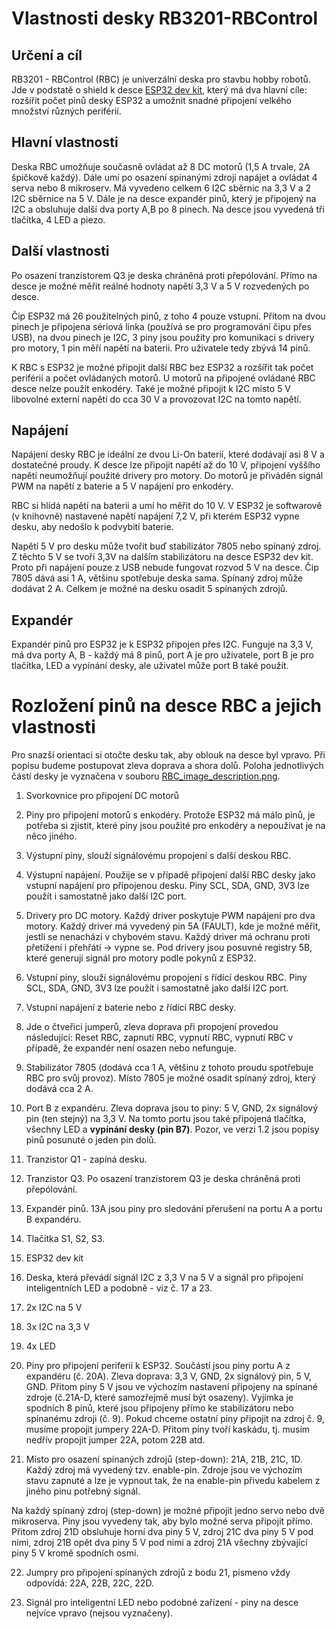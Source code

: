 # Vlastnosti desky RB3201-RBControl

## Určení a cíl

RB3201 - RBControl (RBC) je univerzální deska pro stavbu hobby robotů. Jde v podstatě o shield k desce 
 [ESP32 dev kit](https://www.espressif.com/en/products/hardware/esp32-devkitc/overview), který má dva hlavní cíle: rozšířit počet pinů desky ESP32 a umožnit snadné připojení velkého množství různých periférií. 

## Hlavní vlastnosti 

Deska RBC umožňuje současně ovládat až 8 DC motorů (1,5 	  A trvale, 2A špičkově každý). Dále umí po osazení spínanými zdroji napájet a ovládat 4 serva nebo 8 mikroserv. Má vyvedeno celkem 6 I2C sběrnic na 3,3 	  V a 2 I2C sběrnice na 5 	  V. Dále je na desce expandér pinů, který je připojený na I2C a obsluhuje další dva porty A,B po 8 pinech. Na desce jsou vyvedená tři tlačítka, 4 LED a piezo. 

## Další vlastnosti 

Po osazení tranzistorem Q3 je deska chráněná proti přepólování. Přímo na desce je možné měřit reálné hodnoty napětí 3,3 	  V a
5 	  V rozvedených po desce. 

Čip ESP32 má 26 použitelných pinů, z toho 4 pouze vstupní. Přitom na dvou pinech je připojena sériová linka (používá se pro programování čipu přes USB), na dvou pinech je I2C, 3 piny jsou použity pro komunikaci s drivery pro motory, 1 pin měří napětí na baterii. Pro uživatele tedy zbývá 14 pinů. 

K RBC s ESP32 je možné připojit další RBC bez ESP32 a rozšířit tak počet periférií a počet ovládaných motorů. U motorů na připojené ovládané RBC desce nelze použít enkodéry. Také je možné připojit k I2C místo 5 	  V libovolné externí napětí do cca 30 	  V  a provozovat I2C na tomto napětí. 

## Napájení

Napájení desky RBC je ideální ze dvou Li-On baterií, které dodávají asi 8 	  V a dostatečné proudy. K desce lze připojit napětí až do 10 	  V, připojení vyššího napětí neumožňují použité drivery pro motory. Do motorů je přiváděn signál PWM na napětí z baterie a 5 	  V napájení pro enkodéry.  

RBC si hlídá napětí na baterii a umí ho měřit do 10 	  V. 
V ESP32 je softwarově (v knihovně) nastavené napětí napájení 7,2 	  V, při kterém ESP32 vypne desku, aby nedošlo k podvybití baterie.  

Napětí 5 	  V pro desku může tvořit buď stabilizátor 7805 nebo spínaný zdroj.  
Z těchto 5 	  V se tvoří 3,3V na dalším stabilizátoru na desce ESP32 dev kit. Proto při napájení pouze z USB nebude fungovat rozvod 5 	  V na desce. 
Čip 7805 dává asi 1 	  A, většinu spotřebuje deska sama. Spínaný zdroj může dodávat 2 	  A. Celkem je možné na desku osadit 5 spínaných zdrojů.   


## Expandér

Expandér pinů pro ESP32 je k ESP32 připojen přes I2C. Funguje na 3,3 	  V, má dva porty A, B - každý má 8 pinů, port A je pro uživatele, port B je pro tlačítka, LED a vypínání desky, ale uživatel může port B také použít.


# Rozložení pinů na desce RBC a jejich vlastnosti

Pro snazší orientaci si otočte desku tak, aby oblouk na desce byl vpravo. 
Při popisu budeme postupovat zleva doprava a shora dolů. Poloha jednotlivých částí desky je vyznačena v souboru [RBC_image_description.png](https://github.com/RoboticsBrno/RB3201-RBControl/blob/master/docs/RBC_image_description.png).

1. Svorkovnice pro připojení DC motorů 

2. Piny pro připojení motorů s enkodéry. Protože ESP32 má málo pinů, je potřeba si zjistit, které piny jsou použité pro enkodéry a nepoužívat je na něco jiného. 

3. Výstupní piny, slouží signálovému propojení s další deskou RBC. 

4. Výstupní napájení. Použije se v případě připojení další RBC desky jako vstupní napájení pro připojenou desku. 
 Piny SCL, SDA, GND, 3V3 lze použít i samostatně jako další I2C port.
 
5. Drivery pro DC motory. Každý driver poskytuje PWM napájení pro dva motory. Každý driver má vyvedený pin 5A (FAULT), 
kde je možné měřit, jestli se nenachází v chybovém stavu. Každý driver má ochranu proti přetížení i přehřátí -> vypne se. 
Pod drivery jsou posuvné registry 5B, které generují signál pro motory podle pokynů z ESP32.

6. Vstupní piny, slouží signálovému propojení s řídící deskou RBC. 
  Piny SCL, SDA, GND, 3V3 lze použít i samostatně jako další I2C port.

7. Vstupní napájení z baterie nebo z řídící RBC desky. 

8. Jde o čtveřici jumperů, zleva doprava při propojení provedou následující: Reset RBC, zapnutí RBC, vypnutí RBC, vypnutí RBC v případě, že expandér není osazen nebo nefunguje.  

9. Stabilizátor 7805 (dodává cca 1 	  A, většinu z tohoto proudu spotřebuje RBC pro svůj provoz). Místo 7805 je možné osadit spínaný zdroj, který dodává cca 2 	  A.

10. Port B z expandéru. Zleva doprava jsou to piny: 5 	  V, GND, 2x signálový pin (ten stejný) na 3,3 	  V.
Na tomto portu jsou také připojená tlačítka, všechny LED a **vypínání desky (pin B7)**. Pozor, ve verzi 1.2 jsou popisy pinů posunuté o jeden pin dolů.

11. Tranzistor Q1 - zapíná desku. 

12.  Tranzistor Q3. Po osazení tranzistorem Q3 je deska chráněná proti přepólování.

13. Expandér pinů. 13A jsou piny pro sledování přerušení na portu A a portu B expandéru. 

14. Tlačítka S1, S2, S3. 

15. ESP32 dev kit 

16. Deska, která převádí signál I2C z 3,3 	  V na 5 	  V a signál pro připojení inteligentních LED a podobně - viz č. 17 a 23.

17. 2x I2C na 5 	  V

18. 3x I2C na 3,3 	  V

19. 4x LED 

20. Piny pro připojení periferií k ESP32. Součástí jsou piny portu A z expandéru (č. 20A). 
Zleva doprava: 3,3 	  V, GND, 2x signálový pin, 5 	  V, GND. Přitom piny 5 	  V jsou ve výchozím nastavení připojeny na spínané zdroje (č.21A-D, které samozřejmě musí být osazeny). Vyjímka je spodních 8 pinů, které jsou připojeny přímo ke stabilizátoru nebo spínanému zdroji (č. 9). Pokud chceme ostatní piny připojit na zdroj č. 9, musíme propojit jumpery 22A-D. 
Přitom piny tvoří kaskádu, tj. musím nedřív propojit jumper 22A, potom 22B atd. 

21. Místo pro osazení spínaných zdrojů (step-down): 21A, 21B, 21C, 1D. Každý zdroj má vyvedený tzv. enable-pin. 
Zdroje jsou ve výchozím stavu zapnuté a lze je  vypnout tak, že na enable-pin přivedu kabelem z jiného pinu potřebný signál. 

Na každý spínaný zdroj (step-down) je možné připojit jedno servo nebo dvě mikroserva. Piny jsou vyvedeny tak, aby bylo možné serva připojit přímo. Přitom zdroj 21D obsluhuje horní dva piny 5 	  V, zdroj 21C dva piny 5 	  V pod nimi, zdroj 21B opět dva piny 5 	  V pod nimi a zdroj 21A všechny zbývající piny 5 	  V kromě spodních osmi.


22. Jumpry pro připojení spínaných zdrojů z bodu 21, písmeno vždy odpovídá: 22A, 22B, 22C, 22D.

23. Signál pro inteligentní LED nebo podobné zařízení - piny na desce nejvíce vpravo (nejsou vyznačeny).

 
